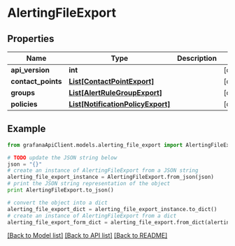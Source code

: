 # AlertingFileExport


## Properties
Name | Type | Description | Notes
------------ | ------------- | ------------- | -------------
**api_version** | **int** |  | [optional] 
**contact_points** | [**List[ContactPointExport]**](ContactPointExport.md) |  | [optional] 
**groups** | [**List[AlertRuleGroupExport]**](AlertRuleGroupExport.md) |  | [optional] 
**policies** | [**List[NotificationPolicyExport]**](NotificationPolicyExport.md) |  | [optional] 

## Example

```python
from grafanaApiClient.models.alerting_file_export import AlertingFileExport

# TODO update the JSON string below
json = "{}"
# create an instance of AlertingFileExport from a JSON string
alerting_file_export_instance = AlertingFileExport.from_json(json)
# print the JSON string representation of the object
print AlertingFileExport.to_json()

# convert the object into a dict
alerting_file_export_dict = alerting_file_export_instance.to_dict()
# create an instance of AlertingFileExport from a dict
alerting_file_export_form_dict = alerting_file_export.from_dict(alerting_file_export_dict)
```
[[Back to Model list]](../README.md#documentation-for-models) [[Back to API list]](../README.md#documentation-for-api-endpoints) [[Back to README]](../README.md)



